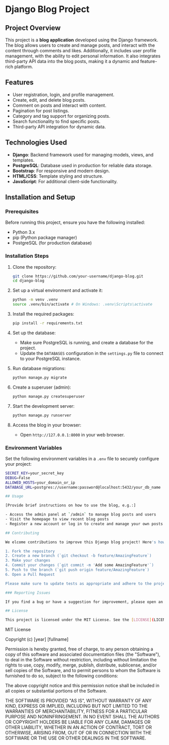 # Django Blog Project

## Project Overview

This project is a **blog application** developed using the Django framework. The blog allows users to create and manage posts, and interact with the content through comments and likes. Additionally, it includes user profile management, with the ability to edit personal information. It also integrates third-party API data into the blog posts, making it a dynamic and feature-rich platform.

## Features

- User registration, login, and profile management.
- Create, edit, and delete blog posts.
- Comment on posts and interact with content.
- Pagination for post listings.
- Category and tag support for organizing posts.
- Search functionality to find specific posts.
- Third-party API integration for dynamic data.
  
## Technologies Used

- **Django**: Backend framework used for managing models, views, and templates.
- **PostgreSQL**: Database used in production for reliable data storage.
- **Bootstrap**: For responsive and modern design.
- **HTML/CSS**: Template styling and structure.
- **JavaScript**: For additional client-side functionality.

## Installation and Setup

### Prerequisites
Before running this project, ensure you have the following installed:

- Python 3.x
- pip (Python package manager)
- PostgreSQL (for production database)


### Installation Steps

1. Clone the repository:
    ```bash
    git clone https://github.com/your-username/django-blog.git
    cd django-blog
    ```

2. Set up a virtual environment and activate it:
    ```bash
    python -m venv .venv
    source .venv/bin/activate # On Windows: .venv\Scripts\activate
    ```

3. Install the required packages:
    ```bash
    pip install -r requirements.txt
    ```

4. Set up the database:
    - Make sure PostgreSQL is running, and create a database for the project.
    - Update the `DATABASES` configuration in the `settings.py` file to connect to your PostgreSQL instance.

5. Run database migrations:
    ```bash
    python manage.py migrate
    ```

6. Create a superuser (admin):
    ```bash
    python manage.py createsuperuser
    ```

7. Start the development server:
    ```bash
    python manage.py runserver
    ```

8. Access the blog in your browser:
    - Open `http://127.0.0.1:8000` in your web browser.

### Environment Variables

Set the following environment variables in a `.env` file to securely configure your project:

```bash
SECRET_KEY=your_secret_key
DEBUG=False
ALLOWED_HOSTS=your_domain_or_ip
DATABASE_URL=postgres://username:password@localhost:5432/your_db_name

## Usage

[Provide brief instructions on how to use the blog, e.g.:]

- Access the admin panel at `/admin` to manage blog posts and users
- Visit the homepage to view recent blog posts
- Register a new account or log in to create and manage your own posts

## Contributing

We elcome contributions to improve this Django blog project! Here's how you can contribute:

1. Fork the repository
2. Create a new branch (`git checkout -b feature/AmazingFeature`)
3. Make your changes
4. Commit your changes (`git commit -m 'Add some AmazingFeature'`)
5. Push to the branch (`git push origin feature/AmazingFeature`)
6. Open a Pull Request

Please make sure to update tests as appropriate and adhere to the project's coding standards.

### Reporting Issues

If you find a bug or have a suggestion for improvement, please open an issue on the GitHub repository. Provide as much detail as possible, including steps to reproduce the issue if applicable.

## License

This project is licensed under the MIT License. See the [LICENSE](LICENSE) file for details.

```
MIT License

Copyright (c) [year] [fullname]

Permission is hereby granted, free of charge, to any person obtaining a copy
of this software and associated documentation files (the "Software"), to deal
in the Software without restriction, including without limitation the rights
to use, copy, modify, merge, publish, distribute, sublicense, and/or sell
copies of the Software, and to permit persons to whom the Software is
furnished to do so, subject to the following conditions:

The above copyright notice and this permission notice shall be included in all
copies or substantial portions of the Software.

THE SOFTWARE IS PROVIDED "AS IS", WITHOUT WARRANTY OF ANY KIND, EXPRESS OR
IMPLIED, INCLUDING BUT NOT LIMITED TO THE WARRANTIES OF MERCHANTABILITY,
FITNESS FOR A PARTICULAR PURPOSE AND NONINFRINGEMENT. IN NO EVENT SHALL THE
AUTHORS OR COPYRIGHT HOLDERS BE LIABLE FOR ANY CLAIM, DAMAGES OR OTHER
LIABILITY, WHETHER IN AN ACTION OF CONTRACT, TORT OR OTHERWISE, ARISING FROM,
OUT OF OR IN CONNECTION WITH THE SOFTWARE OR THE USE OR OTHER DEALINGS IN THE
SOFTWARE.
```
